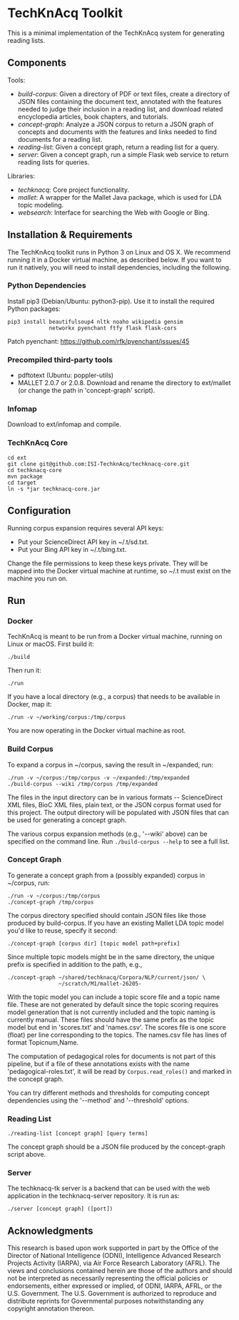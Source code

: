 # TechKnAcq Toolkit

This is a minimal implementation of the TechKnAcq system for generating
reading lists.


## Components

Tools:
- *build-corpus*:
  Given a directory of PDF or text files, create a directory of JSON files
  containing the document text, annotated with the features needed to judge
  their inclusion in a reading list, and download related encyclopedia
  articles, book chapters, and tutorials.
- *concept-graph*:
  Analyze a JSON corpus to return a JSON graph of concepts and documents
  with the features and links needed to find documents for a reading
  list.
- *reading-list*:
  Given a concept graph, return a reading list for a query.
- *server*:
  Given a concept graph, run a simple Flask web service to return reading
  lists for queries.

Libraries:
- *techknacq*:
  Core project functionality.
- *mallet*:
  A wrapper for the Mallet Java package, which is used for LDA topic modeling.
- *websearch*:
  Interface for searching the Web with Google or Bing.


## Installation & Requirements

The TechKnAcq toolkit runs in Python 3 on Linux and OS X. We recommend running
it in a Docker virtual machine, as described below. If you want to run it
natively, you will need to install dependencies, including the following.

### Python Dependencies

Install pip3 (Debian/Ubuntu: python3-pip). Use it to install the
required Python packages:

    pip3 install beautifulsoup4 nltk noaho wikipedia gensim
                 networkx pyenchant ftfy flask flask-cors

Patch pyenchant:
  https://github.com/rfk/pyenchant/issues/45

### Precompiled third-party tools

- pdftotext (Ubuntu: poppler-utils)
- MALLET 2.0.7 or 2.0.8. Download and rename the directory to ext/mallet
  (or change the path in 'concept-graph' script).

### Infomap

Download to ext/infomap and compile.

### TechKnAcq Core

    cd ext
    git clone git@github.com:ISI-TechknAcq/techknacq-core.git
    cd techknacq-core
    mvn package
    cd target
    ln -s *jar techknacq-core.jar


## Configuration

Running corpus expansion requires several API keys:
- Put your ScienceDirect API key in ~/.t/sd.txt.
- Put your Bing API key in ~/.t/bing.txt.

Change the file permissions to keep these keys private. They will be mapped
into the Docker virtual machine at runtime, so ~/.t must exist on the machine
you run on.


## Run

### Docker

TechKnAcq is meant to be run from a Docker virtual machine, running on Linux
or macOS. First build it:

    ./build

Then run it:

    ./run

If you have a local directory (e.g., a corpus) that needs to be available in
Docker, map it:

    ./run -v ~/working/corpus:/tmp/corpus

You are now operating in the Docker virtual machine as root.


### Build Corpus

To expand a corpus in ~/corpus, saving the result in ~/expanded, run:

    ./run -v ~/corpus:/tmp/corpus -v ~/expanded:/tmp/expanded
    ./build-corpus --wiki /tmp/corpus /tmp/expanded

The files in the input directory can be in various formats -- ScienceDirect
XML files, BioC XML files, plain text, or the JSON corpus format used for this
project. The output directory will be populated with JSON files that can be
used for generating a concept graph.

The various corpus expansion methods (e.g., '--wiki' above) can be
specified on the command line. Run `./build-corpus --help` to see a full
list.


### Concept Graph

To generate a concept graph from a (possibly expanded) corpus in ~/corpus,
run:

    ./run -v ~/corpus:/tmp/corpus
    ./concept-graph /tmp/corpus

The corpus directory specified should contain JSON files like those produced
by build-corpus. If you have an existing Mallet LDA topic model you'd like
to reuse, specify it second:

    ./concept-graph [corpus dir] [topic model path+prefix]

Since multiple topic models might be in the same directory, the unique prefix
is specified in addition to the path, e.g.,

    ./concept-graph ~/shared/techknacq/Corpora/NLP/current/json/ \
                    ~/scratch/M1/mallet-26205-

With the topic model you can include a topic score file and a topic name file.
These are not generated by default since the topic scoring requires model
generation that is not currently included and the topic naming is currently
manual. These files should have the same prefix as the topic model but end in
'scores.txt' and 'names.csv'. The scores file is one score (float) per line
corresponding to the topics. The names.csv file has lines of format
Topicnum,Name.

The computation of pedagogical roles for documents is not part of this
pipeline, but if a file of these annotations exists with the name
'pedagogical-roles.txt', it will be read by `Corpus.read_roles()` and marked
in the concept graph.

You can try different methods and thresholds for computing concept
dependencies using the '--method' and '--threshold' options.


### Reading List

    ./reading-list [concept graph] [query terms]

The concept graph should be a JSON file produced by the concept-graph script
above.


### Server

The techknacq-tk server is a backend that can be used with the web application
in the techknacq-server repository. It is run as:

    ./server [concept graph] ([port])


## Acknowledgments

This research is based upon work supported in part by the Office of the
Director of National Intelligence (ODNI), Intelligence Advanced Research
Projects Activity (IARPA), via Air Force Research Laboratory (AFRL). The views
and conclusions contained herein are those of the authors and should not be
interpreted as necessarily representing the official policies or endorsements,
either expressed or implied, of ODNI, IARPA, AFRL, or the U.S. Government.
The U.S. Government is authorized to reproduce and distribute reprints for
Governmental purposes notwithstanding any copyright annotation thereon.
